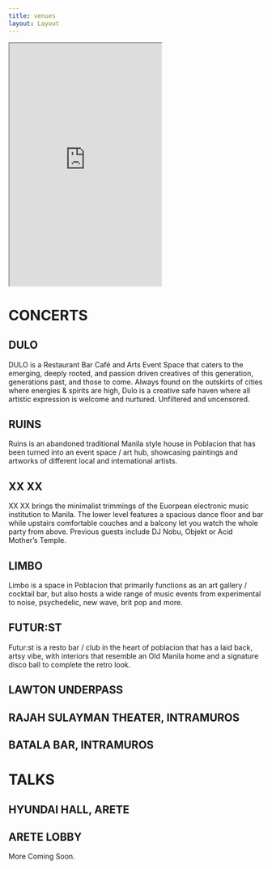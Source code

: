 ```yaml
---
title: venues
layout: Layout
---
```




<iframe src="https://www.google.com/maps/d/u/0/embed?mid=1tJF0UhsCjFdpeLkJecfToCkgt7Xi11t5" height="480"></iframe>

<h1>CONCERTS</h1>


<h2>DULO</h2>
DULO is a Restaurant Bar Café and Arts Event Space that caters to
the emerging, deeply rooted, and passion driven creatives of this
generation, generations past, and those to come. Always found on
the outskirts of cities where energies & spirits are high, Dulo is a
creative safe haven where all artistic expression is welcome and
nurtured. Unfiltered and uncensored.

<h2>RUINS</h2>
Ruins is an abandoned traditional Manila
style house in Poblacion
that has been turned into an event space / art hub, showcasing
paintings and artworks of different local and international artists.

<h2>XX XX</h2>
XX XX brings the minimalist trimmings of the Euorpean electronic
music institution to Manila. The lower level features a spacious
dance floor and bar while upstairs comfortable couches and a
balcony let you watch the whole party from above. Previous guests
include DJ Nobu, Objekt or Acid Mother’s Temple.

<h2>LIMBO</h2>
Limbo is a space in Poblacion that primarily functions as an art
gallery / cocktail bar, but also hosts a wide range of music events
from experimental to noise, psychedelic, new wave, brit pop and
more.

<h2>FUTUR:ST</h2>
Futur:st is a resto
bar / club in the heart of poblacion that has a
laid back, artsy vibe, with interiors that resemble an Old Manila
home and a signature disco ball to complete the retro look.

<h2>LAWTON UNDERPASS</h2>

<h2>RAJAH SULAYMAN THEATER, INTRAMUROS</h2>

<h2>BATALA BAR, INTRAMUROS</h2>

<h1>TALKS</h1>

<h2>HYUNDAI HALL, ARETE</h2>

<h2>ARETE LOBBY</h2>

More Coming Soon.

